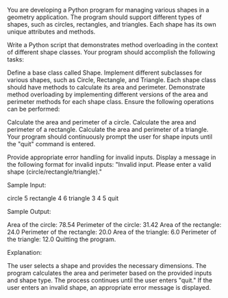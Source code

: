 You are developing a Python program for managing various shapes in a geometry application. The program should support different types of shapes, such as circles, rectangles, and triangles. Each shape has its own unique attributes and methods.

Write a Python script that demonstrates method overloading in the context of different shape classes. Your program should accomplish the following tasks:

Define a base class called Shape.
Implement different subclasses for various shapes, such as Circle, Rectangle, and Triangle.
Each shape class should have methods to calculate its area and perimeter.
Demonstrate method overloading by implementing different versions of the area and perimeter methods for each shape class.
Ensure the following operations can be performed:

Calculate the area and perimeter of a circle.
Calculate the area and perimeter of a rectangle.
Calculate the area and perimeter of a triangle.
Your program should continuously prompt the user for shape inputs until the "quit" command is entered.

Provide appropriate error handling for invalid inputs. Display a message in the following format for invalid inputs: "Invalid input. Please enter a valid shape (circle/rectangle/triangle)."

Sample Input:

circle
5
rectangle
4 6
triangle
3 4 5
quit

Sample Output:

Area of the circle: 78.54
Perimeter of the circle: 31.42
Area of the rectangle: 24.0
Perimeter of the rectangle: 20.0
Area of the triangle: 6.0
Perimeter of the triangle: 12.0
Quitting the program.

Explanation:

The user selects a shape and provides the necessary dimensions.
The program calculates the area and perimeter based on the provided inputs and shape type.
The process continues until the user enters "quit." If the user enters an invalid shape, an appropriate error message is displayed.
